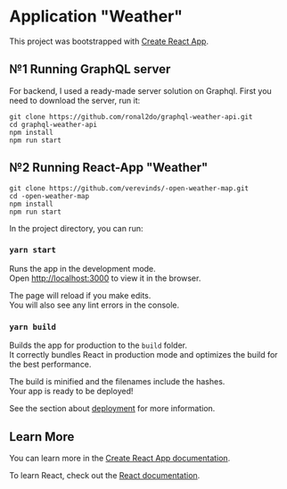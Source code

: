 # Application "Weather"
This project was bootstrapped with [Create React App](https://github.com/facebook/create-react-app).


## №1 Running GraphQL server

For backend, I used a ready-made server solution on Graphql.
First you need to download the server, run it:
```
git clone https://github.com/ronal2do/graphql-weather-api.git
cd graphql-weather-api
npm install
npm run start
```

## №2 Running React-App "Weather"

```
git clone https://github.com/verevinds/-open-weather-map.git
cd -open-weather-map
npm install
npm run start
```

In the project directory, you can run:
### `yarn start`

Runs the app in the development mode.<br />
Open [http://localhost:3000](http://localhost:3000) to view it in the browser.

The page will reload if you make edits.<br />
You will also see any lint errors in the console.

### `yarn build`

Builds the app for production to the `build` folder.<br />
It correctly bundles React in production mode and optimizes the build for the best performance.

The build is minified and the filenames include the hashes.<br />
Your app is ready to be deployed!

See the section about [deployment](https://facebook.github.io/create-react-app/docs/deployment) for more information.

## Learn More

You can learn more in the [Create React App documentation](https://facebook.github.io/create-react-app/docs/getting-started).

To learn React, check out the [React documentation](https://reactjs.org/).
